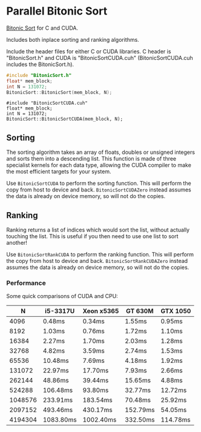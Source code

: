 # Parallel Bitonic Sort
[Bitonic Sort](https://en.wikipedia.org/wiki/Bitonic_sorter) for C and CUDA.

Includes both inplace sorting and ranking algorithms.

Include the header files for either C or CUDA libraries. C header is "BitonicSort.h" and CUDA is "BitonicSortCUDA.cuh" (BitonicSortCUDA.cuh includes the BitonicSort.h).

```C
#include "BitonicSort.h"
float* mem_block;
int N = 131072;
BitonicSort::BitonicSort(mem_block, N);
```

```CUDA
#include "BitonicSortCUDA.cuh"
float* mem_block;
int N = 131072;
BitonicSort::BitonicSortCUDA(mem_block, N);
```

## Sorting

The sorting algorithm takes an array of floats, doubles or unsigned integers and sorts them into a descending list. This function is made of three specialist kernels for each data type, allowing the CUDA compiler to make the most efficient targets for your system.

Use `BitonicSortCUDA` to perform the sorting function. This will perform the copy from host to device and back. `BitonicSortCUDAZero` instead assumes the data is already on device memory, so will not do the copies.

## Ranking

Ranking returns a list of indices which would sort the list, without actually touching the list. This is useful if you then need to use one list to sort another!

Use `BitonicSortRankCUDA` to perform the ranking function. This will perform the copy from host to device and back. `BitonicSortRankCUDAZero` instead assumes the data is already on device memory, so will not do the copies.


### Performance

Some quick comparisons of CUDA and CPU:

N       | i5-3317U  |Xeon x5365	| GT 630M	| GTX 1050
---     |   ---     | ---	| ---		| ---
4096    | 0.48ms    | 0.34ms	| 1.55ms	| 0.95ms
8192    | 1.03ms    | 0.76ms	| 1.72ms	| 1.10ms
16384   | 2.27ms    | 1.70ms	| 2.03ms	| 1.28ms
32768   | 4.82ms    | 3.59ms	| 2.74ms	| 1.53ms
65536   | 10.48ms   | 7.69ms	| 4.18ms	| 1.92ms
131072  | 22.97ms   | 17.70ms	| 7.93ms	| 2.66ms
262144  | 48.86ms   | 39.44ms 	| 15.65ms	| 4.88ms
524288  | 106.48ms  | 93.80ms	| 32.77ms	| 12.72ms
1048576 | 233.91ms  | 183.54ms	| 70.48ms	| 25.92ms
2097152 | 493.46ms  | 430.17ms	| 152.79ms	| 54.05ms
4194304 | 1083.80ms | 1002.40ms	| 332.50ms	| 114.78ms

